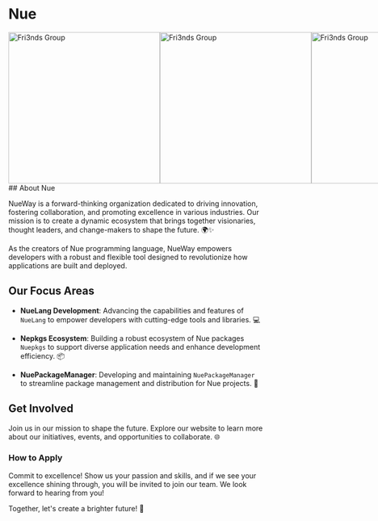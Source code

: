 # Nue

<div style="display: flex; justify-content: space-between; align-items: center;">
  <img src="https://github.com/NueWay/About.Me/blob/main/image0_0_nue.jpg" alt="Fri3nds Group" height="300">
  <img src="https://github.com/NueWay/About.Me/blob/main/image1_0%20(43).jpg" alt="Fri3nds Group" height="300">
  <img src="https://github.com/NueWay/About.Me/blob/main/image1_0%20(73).jpg" alt="Fri3nds Group" height="300">
</div>
## About Nue  

NueWay is a forward-thinking organization dedicated to driving innovation, fostering collaboration, and promoting excellence in various industries. Our mission is to create a dynamic ecosystem that brings together visionaries, thought leaders, and change-makers to shape the future. 🌍✨  

As the creators of Nue programming language, NueWay empowers developers with a robust and flexible tool designed to revolutionize how applications are built and deployed.
  
## Our Focus Areas  

- **NueLang Development**: Advancing the capabilities and features of `NueLang` to empower developers with cutting-edge tools and libraries. 💻  

- **Nepkgs Ecosystem**: Building a robust ecosystem of Nue packages `Nuepkgs` to support diverse application needs and enhance development efficiency. 📦  

- **NuePackageManager**: Developing and maintaining `NuePackageManager` to streamline package management and distribution for Nue projects. 🚀  

## Get Involved  
Join us in our mission to shape the future. Explore our website to learn more about our initiatives, events, and opportunities to collaborate. 🌐  

### How to Apply

Commit to excellence! Show us your passion and skills, and if we see your excellence shining through, you will be invited to join our team. We look forward to hearing from you!


Together, let's create a brighter future! 🌟
